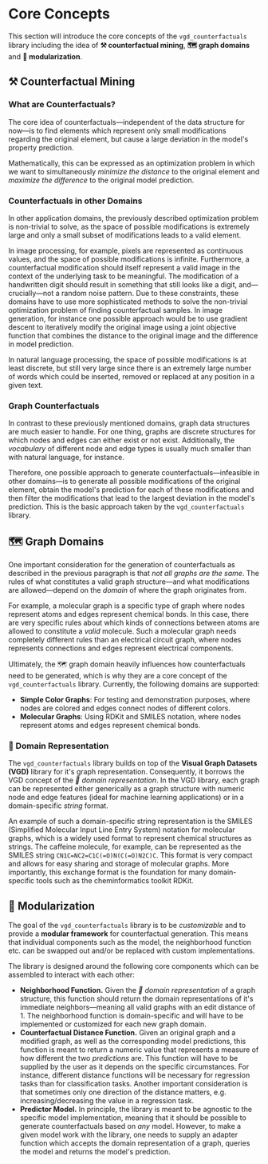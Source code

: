 # Core Concepts

This section will introduce the core concepts of the ``vgd_counterfactuals`` library including the idea of **⚒️ counterfactual mining**, **🗺️ graph domains** and **🧩 modularization**.

## ⚒️ Counterfactual Mining

### What are Counterfactuals?

The core idea of counterfactuals&mdash;independent of the data structure for now&mdash;is to find elements which represent only small modifications regarding the original element, but cause a large deviation in the model's property prediction.

Mathematically, this can be expressed as an optimization problem in which we want to simultaneously *minimize the distance* to the original element and *maximize the difference* to the original model prediction.

### Counterfactuals in other Domains

In other application domains, the previously described optimization problem is non-trivial to solve, as the space of possible modifications is extremely large and only a small subset of modifications leads to a valid element.

In image processing, for example, pixels are represented as continuous values, and the space of possible modifications is infinite. Furthermore, a counterfactual modification should itself represent a valid image in the context of the underlying task to be meaningful. The modification of a handwritten digit should result in something that still looks like a digit, and&mdash;crucially&mdash;not a random noise pattern. Due to these constraints, these domains have to use more sophisticated methods to solve the non-trivial optimization problem of finding counterfactual samples. In image generation, for instance one possible approach would be to use gradient descent to iteratively modify the original image using a joint objective function that combines the distance to the original image and the difference in model prediction.

In natural language processing, the space of possible modifications is at least discrete, but still very large since there is an extremely large number of words which could be inserted, removed or replaced at any position in a given text.

### Graph Counterfactuals

In contrast to these previously mentioned domains, graph data structures are much easier to handle. For one thing, graphs are discrete structures for which nodes and edges can either exist or not exist. Additionally, the *vocabulary* of different node and edge types is usually much smaller than with natural language, for instance.

Therefore, one possible approach to generate counterfactuals&mdash;infeasible in other domains&mdash;is to generate all possible modifications of the original element, obtain the model's prediction for each of these modifications and then filter the modifications that lead to the largest deviation in the model's prediction. This is the basic approach taken by the ``vgd_counterfactuals`` library.

## 🗺️ Graph Domains

One important consideration for the generation of counterfactuals as described in the previous paragraph is that *not all graphs are the same*. The rules of what constitutes a valid graph structure&mdash;and what modifications are allowed&mdash;depend on the *domain* of where the graph originates from.

For example, a molecular graph is a specific type of graph where nodes represent atoms and edges represent chemical bonds. In this case, there are very specific rules about which kinds of connections between atoms are allowed to constitute a *valid* molecule. Such a molecular graph needs completely different rules than an electrical circuit graph, where nodes represents connections and edges represent electrical components.

Ultimately, the 🗺️ graph domain heavily influences how counterfactuals need to be generated, which is why they are a core concept of the ``vgd_counterfactuals`` library. Currently, the following domains are supported:

- **Simple Color Graphs**: For testing and demonstration purposes, where nodes are colored and edges connect nodes of different colors.
- **Molecular Graphs**: Using RDKit and SMILES notation, where nodes represent atoms and edges represent chemical bonds.

### 📝 Domain Representation

The ``vgd_counterfactuals`` library builds on top of the **Visual Graph Datasets (VGD)** library for it's graph representation. Consequently, it borrows the VGD concept of the *📝 domain representation*. In the VGD library, each graph can be represented either generically as a graph structure with numeric node and edge features (ideal for machine learning applications) or in a domain-specific *string* format.

An example of such a domain-specific string representation is the SMILES (Simplified Molecular Input Line Entry System) notation for molecular graphs, which is a widely used format to represent chemical structures as strings. The caffeine molecule, for example, can be represented as the SMILES string `CN1C=NC2=C1C(=O)N(C(=O)N2C)C`. This format is very compact and allows for easy sharing and storage of molecular graphs. More importantly, this exchange format is the foundation for many domain-specific tools such as the cheminformatics toolkit RDKit.

## 🧩 Modularization

The goal of the ``vgd_counterfactuals`` library is to be *customizable* and to provide a **modular framework** for counterfactual generation. This means that individual components such as the model, the neighborhood function etc. can be swapped out and/or be replaced with custom implementations.

The library is designed around the following core components which can be assembled to interact with each other:

- **Neighborhood Function.** Given the *📝 domain representation* of a graph structure, this function should return the domain representations of it's immediate neighbors&mdash;meaning all valid graphs with an edit distance of 1. The neighborhood function is domain-specific and will have to be implemented or customized for each new graph domain.
- **Counterfactual Distance Function.** Given an original graph and a modified graph, as well as the corresponding model predictions, this function is meant to return a numeric value that represents a measure of how different the two *predictions* are. This function will have to be supplied by the user as it depends on the specific circumstances. For instance, different distance functions will be necessary for regression tasks than for classification tasks. Another important consideration is that sometimes only one direction of the distance matters, e.g. increasing/decreasing the value in a regression task.
- **Predictor Model.** In principle, the library is meant to be agnostic to the specific model implementation, meaning that it should be possible to generate counterfactuals based on *any* model. However, to make a given model work with the library, one needs to supply an adapter function which accepts the domain representation of a graph, queries the model and returns the model's prediction.